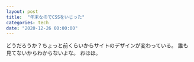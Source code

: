 ```yaml
---
layout: post
title:  "年末なのでCSSをいじった"
categories: tech
date: "2020-12-26 00:00:00"
---
```


どうだろうか？ちょっと前くらいからサイトのデザインが変わっている。
誰も見てないからわからないよな。
おほほ。
